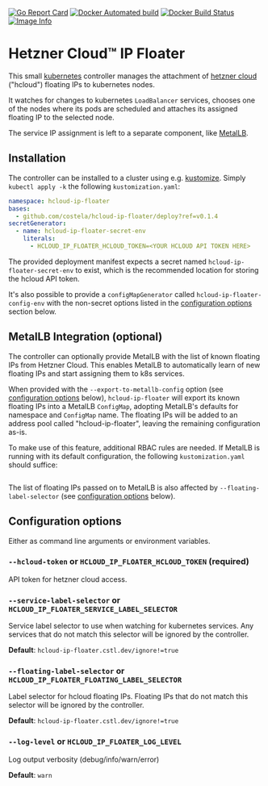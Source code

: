 [![Go Report Card](https://goreportcard.com/badge/github.com/costela/hcloud-ip-floater)](https://goreportcard.com/report/github.com/costela/hcloud-ip-floater)
[![Docker Automated build](https://img.shields.io/docker/cloud/automated/costela/hcloud-ip-floater.svg)](https://hub.docker.com/r/costela/hcloud-ip-floater)
[![Docker Build Status](https://img.shields.io/docker/cloud/build/costela/hcloud-ip-floater.svg)](https://hub.docker.com/r/costela/hcloud-ip-floater/builds)
[![Image Info](https://images.microbadger.com/badges/image/costela/hcloud-ip-floater.svg)](https://hub.docker.com/r/costela/hcloud-ip-floater/tags)


# Hetzner Cloud™ IP Floater

This small [kubernetes](https://kubernetes.io/) controller manages the attachment of
[hetzner cloud](https://hetzner.cloud) ("hcloud") floating IPs to kubernetes nodes.

It watches for changes to kubernetes `LoadBalancer` services, chooses one of the nodes where its pods are scheduled and
attaches its assigned floating IP to the selected node.

The service IP assignment is left to a separate component, like [MetalLB](https://metallb.universe.tf/).

## Installation

The controller can be installed to a cluster using e.g. [kustomize](https://kustomize.io/). Simply `kubectl apply -k` the
following `kustomization.yaml`:

```yaml
namespace: hcloud-ip-floater
bases:
  - github.com/costela/hcloud-ip-floater/deploy?ref=v0.1.4
secretGenerator:
  - name: hcloud-ip-floater-secret-env
    literals:
      - HCLOUD_IP_FLOATER_HCLOUD_TOKEN=<YOUR HCLOUD API TOKEN HERE>
```

The provided deployment manifest expects a secret named `hcloud-ip-floater-secret-env` to exist, which is the
recommended location for storing the hcloud API token.

It's also possible to provide a `configMapGenerator` called `hcloud-ip-floater-config-env` with the non-secret options
listed in the [configuration options](#configuration-options) section below.

## MetalLB Integration (optional)

The controller can optionally provide MetalLB with the list of known floating IPs from Hetzner Cloud. This enables
MetalLB to automatically learn of new floating IPs and start assigning them to k8s services.

When provided with the `--export-to-metallb-config` option (see [configuration options](#configuration-options) below), `hcloud-ip-floater` will
export its known floating IPs into a MetalLB `ConfigMap`, adopting MetalLB's defaults for namespace and `ConfigMap` name.
The floating IPs will be added to an address pool called "hcloud-ip-floater", leaving the remaining
configuration as-is.

To make use of this feature, additional RBAC rules are needed. If MetalLB is running with its default configuration,
the following `kustomization.yaml` should suffice:

```yaml
```

The list of floating IPs passed on to MetalLB is also affected by `--floating-label-selector` (see [configuration options](#configuration-options) below).

## Configuration options

Either as command line arguments or environment variables.

### `--hcloud-token` or `HCLOUD_IP_FLOATER_HCLOUD_TOKEN` **(required)**

API token for hetzner cloud access.

### `--service-label-selector` or `HCLOUD_IP_FLOATER_SERVICE_LABEL_SELECTOR` 

Service label selector to use when watching for kubernetes services. Any services that do not match this selector will be ignored by the controller.

**Default**: `hcloud-ip-floater.cstl.dev/ignore!=true`

### `--floating-label-selector` or `HCLOUD_IP_FLOATER_FLOATING_LABEL_SELECTOR`

Label selector for hcloud floating IPs. Floating IPs that do not match this selector will be ignored by the controller. 

**Default**: `hcloud-ip-floater.cstl.dev/ignore!=true`

### `--log-level` or `HCLOUD_IP_FLOATER_LOG_LEVEL`

Log output verbosity (debug/info/warn/error)

**Default**: `warn`
